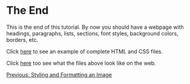 # The End

This is the end of this tutorial. By now you should have a webpage with headings, paragraphs, lists, sections, font styles, background colors, borders, etc.

Click [here](https://github.com/amcejamorales/amcejamorales.github.io) to see an example of complete HTML and CSS files.

Click [here](https://amcejamorales.github.io/) too see what the files above look like on the web. 

[Previous: Styling and Formatting an Image](css_format_image.css)
